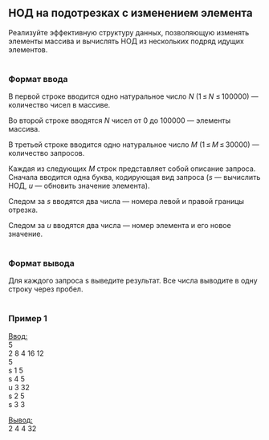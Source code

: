 ## НОД на подотрезках с изменением элемента

Реализуйте эффективную структуру данных, позволяющую изменять элементы массива и вычислять НОД из нескольких подряд идущих элементов.
<br></br>
### Формат ввода

В первой строке вводится одно натуральное число _N_ (1 ≤ _N_ ≤ 100000) — количество чисел в массиве.

Во второй строке вводятся _N_ чисел от 0 до 100000 — элементы массива.

В третьей строке вводится одно натуральное число _M_ (1 ≤ _M_ ≤ 30000) — количество запросов.

Каждая из следующих _M_ строк представляет собой описание запроса. Сначала вводится одна буква, кодирующая вид запроса (_s_ — вычислить НОД, _u_ — обновить значение элемента).

Следом за _s_ вводятся два числа — номера левой и правой границы отрезка.

Следом за _u_ вводятся два числа — номер элемента и его новое значение.
<br></br>
### Формат вывода

Для каждого запроса s выведите результат. Все числа выводите в одну строку через пробел.
<br></br>
### Пример 1

<ins>Ввод:</ins><br>
5<br>
2 8 4 16 12<br>
5<br>
s 1 5<br>
s 4 5<br>
u 3 32<br>
s 2 5<br>
s 3 3<br>

<ins>Вывод:</ins><br>
2 4 4 32
